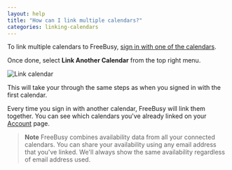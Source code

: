 ```yaml
---
layout: help
title: "How can I link multiple calendars?"
categories: linking-calendars
---
```


To link multiple calendars to FreeBusy, [sign in with one of the calendars](https://freebusy.io/connect).

Once done, select **Link Another Calendar** from the top right menu.

![Link calendar](http://i.imgur.com/T38SqzU.png)

This will take your through the same steps as when you signed in with the first calendar.

Every time you sign in with another calendar, FreeBusy will link them together.
You can see which calendars you've already linked on your [Account](https://freebusy.io/account) page.

> **Note**
> FreeBusy combines availability data from all your connected calendars.
> You can share your availability using any email address that you've linked.
> We'll always show the same availability regardless of email address used.
